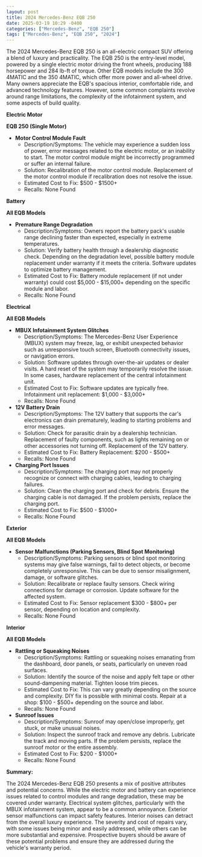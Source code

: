 ```yaml
---
layout: post
title: 2024 Mercedes-Benz EQB 250
date: 2025-03-19 10:29 -0400
categories: ["Mercedes-Benz", "EQB 250"]
tags: ["Mercedes-Benz", "EQB 250", "2024"]
---
```

The 2024 Mercedes-Benz EQB 250 is an all-electric compact SUV offering a blend of luxury and practicality. The EQB 250 is the entry-level model, powered by a single electric motor driving the front wheels, producing 188 horsepower and 284 lb-ft of torque. Other EQB models include the 300 4MATIC and the 350 4MATIC, which offer more power and all-wheel drive. Many owners appreciate the EQB's spacious interior, comfortable ride, and advanced technology features. However, some common complaints revolve around range limitations, the complexity of the infotainment system, and some aspects of build quality.

**Electric Motor**

**EQB 250 (Single Motor)**

*   **Motor Control Module Fault**
    *   Description/Symptoms: The vehicle may experience a sudden loss of power, error messages related to the electric motor, or an inability to start. The motor control module might be incorrectly programmed or suffer an internal failure.
    *   Solution: Recalibration of the motor control module. Replacement of the motor control module if recalibration does not resolve the issue.
    *   Estimated Cost to Fix: $500 - $1500+
    *   Recalls: None Found

**Battery**

**All EQB Models**

*   **Premature Range Degradation**
    *   Description/Symptoms: Owners report the battery pack's usable range declining faster than expected, especially in extreme temperatures.
    *   Solution: Verify battery health through a dealership diagnostic check. Depending on the degradation level, possible battery module replacement under warranty if it meets the criteria. Software updates to optimize battery management.
    *   Estimated Cost to Fix: Battery module replacement (if not under warranty) could cost $5,000 - $15,000+ depending on the specific module and labor.
    *   Recalls: None Found

**Electrical**

**All EQB Models**

*   **MBUX Infotainment System Glitches**
    *   Description/Symptoms: The Mercedes-Benz User Experience (MBUX) system may freeze, lag, or exhibit unexpected behavior such as unresponsive touch screen, Bluetooth connectivity issues, or navigation errors.
    *   Solution: Software updates through over-the-air updates or dealer visits. A hard reset of the system may temporarily resolve the issue. In some cases, hardware replacement of the central infotainment unit.
    *   Estimated Cost to Fix: Software updates are typically free. Infotainment unit replacement: $1,000 - $3,000+
    *   Recalls: None Found
*   **12V Battery Drain**
    *   Description/Symptoms: The 12V battery that supports the car's electronics can drain prematurely, leading to starting problems and error messages.
    *   Solution: Check for parasitic drain by a dealership technician. Replacement of faulty components, such as lights remaining on or other accessories not turning off. Replacement of the 12V battery.
    *   Estimated Cost to Fix: Battery Replacement: $200 - $500+
    *   Recalls: None Found
*   **Charging Port Issues**
    *   Description/Symptoms: The charging port may not properly recognize or connect with charging cables, leading to charging failures.
    *   Solution: Clean the charging port and check for debris. Ensure the charging cable is not damaged. If the problem persists, replace the charging port.
    *   Estimated Cost to Fix: $500 - $1000+
    *   Recalls: None Found

**Exterior**

**All EQB Models**

*   **Sensor Malfunctions (Parking Sensors, Blind Spot Monitoring)**
    *   Description/Symptoms: Parking sensors or blind spot monitoring systems may give false warnings, fail to detect objects, or become completely unresponsive. This can be due to sensor misalignment, damage, or software glitches.
    *   Solution: Recalibrate or replace faulty sensors. Check wiring connections for damage or corrosion. Update software for the affected system.
    *   Estimated Cost to Fix: Sensor replacement $300 - $800+ per sensor, depending on location and complexity.
    *   Recalls: None Found

**Interior**

**All EQB Models**

*   **Rattling or Squeaking Noises**
    *   Description/Symptoms: Rattling or squeaking noises emanating from the dashboard, door panels, or seats, particularly on uneven road surfaces.
    *   Solution: Identify the source of the noise and apply felt tape or other sound-dampening material. Tighten loose trim pieces.
    *   Estimated Cost to Fix: This can vary greatly depending on the source and complexity. DIY fix is possible with minimal costs. Repair at a shop: $100 - $500+ depending on the source and labor.
    *   Recalls: None Found
*   **Sunroof Issues**
    * Description/Symptoms: Sunroof may open/close improperly, get stuck, or make unusual noises.
    * Solution: Inspect the sunroof track and remove any debris. Lubricate the track and moving parts. If the problem persists, replace the sunroof motor or the entire assembly.
    * Estimated Cost to Fix: $200 - $1000+
    * Recalls: None Found

**Summary:**

The 2024 Mercedes-Benz EQB 250 presents a mix of positive attributes and potential concerns. While the electric motor and battery can experience issues related to control modules and range degradation, these may be covered under warranty. Electrical system glitches, particularly with the MBUX infotainment system, appear to be a common annoyance. Exterior sensor malfunctions can impact safety features. Interior noises can detract from the overall luxury experience. The severity and cost of repairs vary, with some issues being minor and easily addressed, while others can be more substantial and expensive. Prospective buyers should be aware of these potential problems and ensure they are addressed during the vehicle's warranty period.

